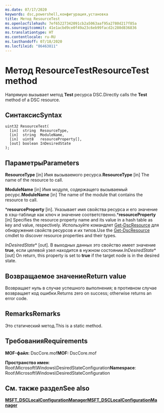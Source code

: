 ```yaml
---
ms.date: 07/17/2020
keywords: dsc,powershell,конфигурация,установка
title: Метод ResourceTest
ms.openlocfilehash: 7ef65227342091cb2a5063aaf95a2780d217f85a
ms.sourcegitcommit: 41e1acbd9ce0f49a23c6eb99facd2c280d836836
ms.translationtype: HT
ms.contentlocale: ru-RU
ms.lasthandoff: 07/18/2020
ms.locfileid: "86463811"
---
```

# <a name="resourcetest-method"></a><span data-ttu-id="0c843-103">Метод ResourceTest</span><span class="sxs-lookup"><span data-stu-id="0c843-103">ResourceTest method</span></span>

<span data-ttu-id="0c843-104">Напрямую вызывает метод **Test** ресурса DSC.</span><span class="sxs-lookup"><span data-stu-id="0c843-104">Directly calls the **Test** method of a DSC resource.</span></span>

## <a name="syntax"></a><span data-ttu-id="0c843-105">Синтаксис</span><span class="sxs-lookup"><span data-stu-id="0c843-105">Syntax</span></span>

```mof
uint32 ResourceTest(
  [in]  string  ResourceType,
  [in]  string  ModuleName,
  [in]  uint8   resourceProperty[],
  [out] boolean InDesiredState
);
```

## <a name="parameters"></a><span data-ttu-id="0c843-106">Параметры</span><span class="sxs-lookup"><span data-stu-id="0c843-106">Parameters</span></span>

<span data-ttu-id="0c843-107">**ResourceType** \[in\] Имя вызываемого ресурса.</span><span class="sxs-lookup"><span data-stu-id="0c843-107">**ResourceType** \[in\] The name of the resource to call.</span></span>

<span data-ttu-id="0c843-108">**ModuleName** \[in\] Имя модуля, содержащего вызываемый ресурс.</span><span class="sxs-lookup"><span data-stu-id="0c843-108">**ModuleName** \[in\] The name of the module that contains the resource to call.</span></span>

<span data-ttu-id="0c843-109">\***resourceProperty** \[in\]. Указывает имя свойства ресурса и его значение в хэш-таблице как ключ и значение соответственно.</span><span class="sxs-lookup"><span data-stu-id="0c843-109">\***resourceProperty** \[in\] Specifies the resource property name and its value in a hash table as key and value, respectively.</span></span> <span data-ttu-id="0c843-110">Используйте командлет [Get-DscResource](/powershell/module/PSDesiredStateConfiguration/Get-DscResource) для обнаружения свойств ресурсов и их типов.</span><span class="sxs-lookup"><span data-stu-id="0c843-110">Use the [Get-DscResource](/powershell/module/PSDesiredStateConfiguration/Get-DscResource) cmdlet to discover resource properties and their types.</span></span>

<span data-ttu-id="0c843-111">*InDesiredState*\* \[out\]. В выходных данных это свойство имеет значение **true**, если целевой узел находится в нужном состоянии.</span><span class="sxs-lookup"><span data-stu-id="0c843-111">*InDesiredState*\* \[out\] On return, this property is set to **true** if the target node is in the desired state.</span></span>

## <a name="return-value"></a><span data-ttu-id="0c843-112">Возвращаемое значение</span><span class="sxs-lookup"><span data-stu-id="0c843-112">Return value</span></span>

<span data-ttu-id="0c843-113">Возвращает нуль в случае успешного выполнения; в противном случае возвращает код ошибки.</span><span class="sxs-lookup"><span data-stu-id="0c843-113">Returns zero on success; otherwise returns an error code.</span></span>

## <a name="remarks"></a><span data-ttu-id="0c843-114">Remarks</span><span class="sxs-lookup"><span data-stu-id="0c843-114">Remarks</span></span>

<span data-ttu-id="0c843-115">Это статический метод.</span><span class="sxs-lookup"><span data-stu-id="0c843-115">This is a static method.</span></span>

## <a name="requirements"></a><span data-ttu-id="0c843-116">Требования</span><span class="sxs-lookup"><span data-stu-id="0c843-116">Requirements</span></span>

<span data-ttu-id="0c843-117">**MOF-файл:** DscCore.mof</span><span class="sxs-lookup"><span data-stu-id="0c843-117">**MOF:** DscCore.mof</span></span>

<span data-ttu-id="0c843-118">**Пространство имен**: Root\Microsoft\Windows\DesiredStateConfiguration</span><span class="sxs-lookup"><span data-stu-id="0c843-118">**Namespace**: Root\Microsoft\Windows\DesiredStateConfiguration</span></span>

## <a name="see-also"></a><span data-ttu-id="0c843-119">См. также раздел</span><span class="sxs-lookup"><span data-stu-id="0c843-119">See also</span></span>

[<span data-ttu-id="0c843-120">**MSFT_DSCLocalConfigurationManager**</span><span class="sxs-lookup"><span data-stu-id="0c843-120">**MSFT_DSCLocalConfigurationManager**</span></span>](msft-dsclocalconfigurationmanager.md)
